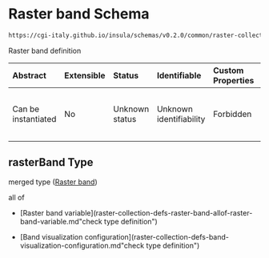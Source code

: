 # Raster band Schema

```txt
https://cgi-italy.github.io/insula/schemas/v0.2.0/common/raster-collection.schema.json#/$defs/rasterBand
```

Raster band definition

| Abstract            | Extensible | Status         | Identifiable            | Custom Properties | Additional Properties | Access Restrictions | Defined In                                                                                             |
| :------------------ | :--------- | :------------- | :---------------------- | :---------------- | :-------------------- | :------------------ | :----------------------------------------------------------------------------------------------------- |
| Can be instantiated | No         | Unknown status | Unknown identifiability | Forbidden         | Allowed               | none                | [raster-collection.schema.json\*](schemas/common/raster-collection.schema.json"open original schema") |

## rasterBand Type

merged type ([Raster band](raster-collection-defs-raster-band.md))

all of

* [Raster band variable](raster-collection-defs-raster-band-allof-raster-band-variable.md"check type definition")

* [Band visualization configuration](raster-collection-defs-band-visualization-configuration.md"check type definition")
